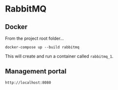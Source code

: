 # RabbitMQ

## Docker

From the project root folder...

    docker-compose up --build rabbitmq

This will create and run a container called `rabbitmq_1`.

## Management portal

    http://localhost:8080
